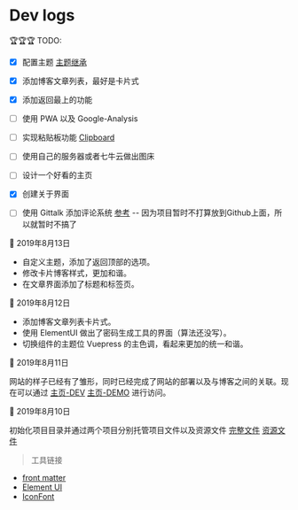 # Dev logs

🏆🏆🏆 TODO:

- [x] 配置主题 [主题继承](https://juejin.im/post/5d00bf28e51d4555e372a5d8)

- [x] 添加博客文章列表，最好是卡片式

- [x] 添加返回最上的功能

- [ ] 使用 PWA 以及 Google-Analysis

- [ ] 实现粘贴板功能 [Clipboard](https://blog.csdn.net/Mr_EvanChen/article/details/81034065)

- [ ] 使用自己的服务器或者七牛云做出图床

- [ ] 设计一个好看的主页

- [x] 创建关于界面

- [ ] 使用 Gittalk 添加评论系统 [参考](https://juejin.im/post/5c9e30fb6fb9a05e1c4cecf6) -- 因为项目暂时不打算放到Github上面，所以就暂时不搞了

📅 2019年8月13日

- 自定义主题，添加了返回顶部的选项。
- 修改卡片博客样式，更加和谐。
- 在文章界面添加了标题和标签页。

📅 2019年8月12日

- 添加博客文章列表卡片式。
- 使用 ElementUI 做出了密码生成工具的界面（算法还没写）。
- 切换组件的主题位 Vuepress 的主色调，看起来更加的统一和谐。
  
📅 2019年8月11日

网站的样子已经有了雏形，同时已经完成了网站的部署以及与博客之间的关联。现在可以通过 
[主页-DEV](https://www.xerrors.fun:8080) 
[主页-DEMO](https://xerrors.coding.me) 进行访问。

📅 2019年8月10日

初始化项目目录并通过两个项目分别托管项目文件以及资源文件 
[完整文件](https://git.dev.tencent.com/Xerrors/Xerrors) 
[资源文件](https://github.com/Xerrors/Xerrors.github.io)

> 工具链接

- [front matter](https://hexo.io/zh-cn/docs/front-matter.html)
- [Element UI](https://element.eleme.cn/#/zh-CN/component/)
- [IconFont](https://www.iconfont.cn)